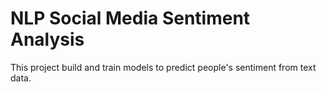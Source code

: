# NLP Social Media Sentiment Analysis

This project build and train models to predict people's sentiment from text data. 
